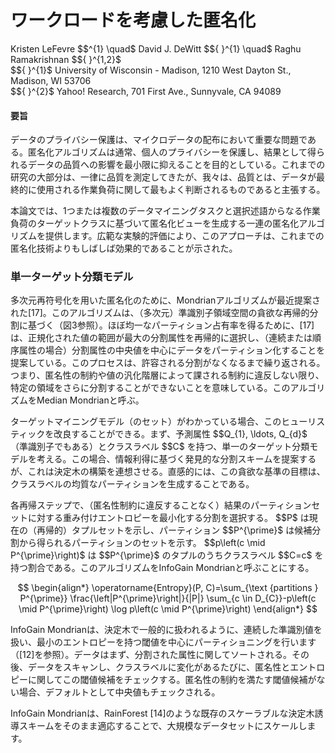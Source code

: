 # ワークロードを考慮した匿名化

Kristen LeFevre \$\$^{1} \quad\$  David J. DeWitt \$\${ }^{1} \quad\$  Raghu Ramakrishnan \$\${ }^{1,2}\$ <br>  \$\${ }^{1}\$  University of Wisconsin - Madison, 1210 West Dayton St., Madison, WI 53706<br> \$\${ }^{2}\$  Yahoo! Research, 701 First Ave., Sunnyvale, CA 94089


#### 要旨

データのプライバシー保護は、マイクロデータの配布において重要な問題である。匿名化アルゴリズムは通常、個人のプライバシーを保護し、結果として得られるデータの品質への影響を最小限に抑えることを目的としている。これまでの研究の大部分は、一律に品質を測定してきたが、我々は、品質とは、データが最終的に使用される作業負荷に関して最もよく判断されるものであると主張する。

本論文では、1つまたは複数のデータマイニングタスクと選択述語からなる作業負荷のターゲットクラスに基づいて匿名化ビューを生成する一連の匿名化アルゴリズムを提供します。広範な実験的評価により、このアプローチは、これまでの匿名化技術よりもしばしば効果的であることが示された。


### 単一ターゲット分類モデル

多次元再符号化を用いた匿名化のために、Mondrianアルゴリズムが最近提案された[17]。このアルゴリズムは、（多次元）準識別子領域空間の貪欲な再帰的分割に基づく（図3参照）。ほぼ均一なパーティション占有率を得るために、[17]は、正規化された値の範囲が最大の分割属性を再帰的に選択し、（連続または順序属性の場合）分割属性の中央値を中心にデータをパーティション化することを提案している。このプロセスは、許容される分割がなくなるまで繰り返される。つまり、匿名性の制約や値の汎化階層によって課される制約に違反しない限り、特定の領域をさらに分割することができないことを意味している。このアルゴリズムをMedian Mondrianと呼ぶ。

ターゲットマイニングモデル（のセット）がわかっている場合、このヒューリスティックを改良することができる。まず、予測属性 \$\$Q_{1}, \ldots, Q_{d}\$  （準識別子でもある）とクラスラベル \$\$C\$  を持つ、単一のターゲット分類モデルを考える。この場合、情報利得に基づく発見的な分割スキームを提案するが、これは決定木の構築を連想させる。直感的には、この貪欲な基準の目標は、クラスラベルの均質なパーティションを生成することである。

各再帰ステップで、（匿名性制約に違反することなく）結果のパーティションセットに対する重み付けエントロピーを最小化する分割を選択する。 \$\$P\$  は現在の（再帰的）タプルセットを示し、パーティション \$\$P^{\prime}\$  は候補分割から得られるパーティションのセットを示す。 \$\$p\left(c \mid P^{\prime}\right)\$  は \$\$P^{\prime}\$  のタプルのうちクラスラベル \$\$C=c\$  を持つ割合である。このアルゴリズムをInfoGain Mondrianと呼ぶことにする。

$$
\begin{align*}
\operatorname{Entropy}(P, C)=\sum_{\text {partitions } P^{\prime}} \frac{\left|P^{\prime}\right|}{|P|} \sum_{c \in D_{C}}-p\left(c \mid P^{\prime}\right) \log p\left(c \mid P^{\prime}\right)
\end{align*}
$$

InfoGain Mondrianは、決定木で一般的に扱われるように、連続した準識別値を扱い、最小のエントロピーを持つ閾値を中心にパーティショニングを行います（[12]を参照）。データはまず、分割された属性に関してソートされる。その後、データをスキャンし、クラスラベルに変化があるたびに、匿名性とエントロピーに関してこの閾値候補をチェックする。匿名性の制約を満たす閾値候補がない場合、デフォルトとして中央値もチェックされる。

InfoGain Mondrianは、RainForest [14]のような既存のスケーラブルな決定木誘導スキームをそのまま適応することで、大規模なデータセットにスケールします。

